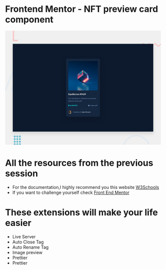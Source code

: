 
# Frontend Mentor - NFT preview card component

![Design preview for the NFT preview card component coding challenge](./design/desktop-preview.jpg)

<h1>All the resources from the previous session</h1>
<ul>
  <li>For the documentation,I highly recommend you this website <a href="https://www.w3schools.com/" >W3Schools<a></li>
  <li>If you want to challenge yourself check <a href="https://www.frontendmentor.io/challenges">Front End Mentor</a></li>
</ul>
<h1>These extensions will make your life easier</h1>
    <ul>
      <li>Live Server</li>
      <li>Auto Close Tag</li>
      <li>Auto Rename Tag</li>
      <li>Image preview</li>
      <li>Prettier</li>
      <li>Prettier</li>
    </ul>    

